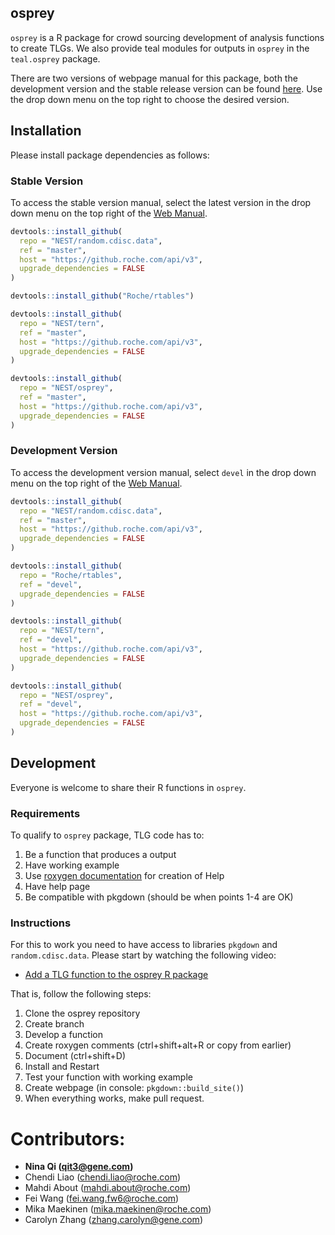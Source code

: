 

## osprey

`osprey` is a R package for crowd sourcing development of analysis functions to
create TLGs. We also provide teal modules for outputs in `osprey` in the
`teal.osprey` package.

There are two versions of webpage manual for this package, both the development version and the stable release version 
can be found [here](https://go.roche.com/nest-docs/api-reference/). Use the drop down menu on the top right to choose the
desired version.

## Installation

Please install package dependencies as follows:

### Stable Version

To access the stable version manual, select the latest version in the drop down menu on the top right of the [Web Manual](https://go.roche.com/nest-docs/api-reference/).

```r
devtools::install_github(
  repo = "NEST/random.cdisc.data",
  ref = "master",
  host = "https://github.roche.com/api/v3",
  upgrade_dependencies = FALSE
)

devtools::install_github("Roche/rtables")

devtools::install_github(
  repo = "NEST/tern",
  ref = "master",
  host = "https://github.roche.com/api/v3",
  upgrade_dependencies = FALSE
)

devtools::install_github(
  repo = "NEST/osprey",
  ref = "master",
  host = "https://github.roche.com/api/v3",
  upgrade_dependencies = FALSE
)
```

### Development Version

To access the development version manual, select `devel` in the drop down menu on the top right of the [Web Manual](https://go.roche.com/nest-docs/api-reference/).

```r
devtools::install_github(
  repo = "NEST/random.cdisc.data",
  ref = "master",
  host = "https://github.roche.com/api/v3",
  upgrade_dependencies = FALSE
)

devtools::install_github(
  repo = "Roche/rtables",
  ref = "devel",
  upgrade_dependencies = FALSE
)

devtools::install_github(
  repo = "NEST/tern",
  ref = "devel",
  host = "https://github.roche.com/api/v3",
  upgrade_dependencies = FALSE
)

devtools::install_github(
  repo = "NEST/osprey",
  ref = "devel",
  host = "https://github.roche.com/api/v3",
  upgrade_dependencies = FALSE
)
```


## Development

Everyone is welcome to share their R functions in `osprey`.

### Requirements

To qualify to `osprey` package, TLG code has to:

1. Be a function that produces a output
2. Have working example
3. Use [roxygen documentation](http://r-pkgs.had.co.nz/man.html) for creation of Help
4. Have help page
5. Be compatible with pkgdown (should be when points 1-4 are OK)

### Instructions

For this to work you need to have access to libraries `pkgdown` and
`random.cdisc.data`. Please start by watching the following video:

* [Add a TLG function to the osprey R
package](https://streamingmedia.roche.com/media/Adding+TLG+functions+to+the+Osprey+R+package/1_4newkk7i)

That is, follow the following steps:

1. Clone the osprey repository
2. Create branch
3. Develop a function
4. Create roxygen comments (ctrl+shift+alt+R or copy from earlier)
5. Document (ctrl+shift+D)
6. Install and Restart
7. Test your function with working example
8. Create webpage (in console: `pkgdown::build_site()`)
9. When everything works, make pull request.

# Contributors:

- **Nina Qi (qit3@gene.com)**
- Chendi Liao (chendi.liao@roche.com)
- Mahdi About (mahdi.about@roche.com)
- Fei Wang (fei.wang.fw6@roche.com)
- Mika Maekinen (mika.maekinen@roche.com)
- Carolyn Zhang (zhang.carolyn@gene.com)

